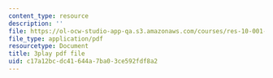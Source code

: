 ```yaml
---
content_type: resource
description: ''
file: https://ol-ocw-studio-app-qa.s3.amazonaws.com/courses/res-10-001-making-science-and-engineering-pictures-a-practical-guide-to-presenting-your-work-spring-2016/c17a12bcdc41644a7ba03ce592fdf8a2_DAyXoA2W7bU.pdf
file_type: application/pdf
resourcetype: Document
title: 3play pdf file
uid: c17a12bc-dc41-644a-7ba0-3ce592fdf8a2
---
```

